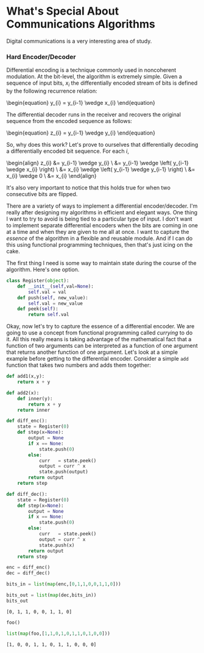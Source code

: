 
# What's Special About Communications Algorithms

Digital communications is a very interesting area of study.  

### Hard Encoder/Decoder

Differential encoding is a technique commonly used in noncoherent modulation.  At the bit-level, 
the algorithm is extremely simple.  Given a sequence of input bits, ${ x_{i} }$ the differentially
encoded stream of bits is defined by the following recurrence relation:

\begin{equation}
    y_{i} = y_{i-1} \wedge x_{i}
\end{equation}

The differential decoder runs in the receiver and recovers the original sequence from the encoded sequence as follows:

\begin{equation}
    z_{i} = y_{i-1} \wedge y_{i}
\end{equation}

So, why does this work?  Let's prove to ourselves that differentially decoding a differentially encoded bit sequence.
For each $i$,

\begin{align}
    z_{i} &= y_{i-1} \wedge y_{i} \\
          &= y_{i-1} \wedge \left( y_{i-1} \wedge x_{i} \right) \\
          &= x_{i} \wedge \left( y_{i-1} \wedge y_{i-1} \right) \\
          &= x_{i} \wedge 0 \\
          &= x_{i}
\end{align}

It's also very important to notice that this holds true for when two consecutive bits are flipped.  

There are a variety of ways to implement a differential encoder/decoder.  I'm really after designing my algorithms in efficient and elegant ways.  One thing I want to try to avoid is being tied to a particular type of input.  I don't want to implement separate differential encoders when the bits are coming in one at a time and when they are given to me all at once.  I want to capture the *essence* of the algorithm in a flexible and reusable module.  And if I can do this using functional programming techniques, then that's just icing on the cake.  


The first thing I need is some way to maintain state during the course of the algorithm.  Here's one option.


```python
class Register(object):
    def __init__(self,val=None):
        self.val = val
    def push(self, new_value):
        self.val = new_value
    def peek(self):
        return self.val
```

Okay, now let's try to capture the essence of a differential encoder.  We are going to use a concept from functional programming called *currying* to do it.  All this really means is taking advantage of the mathematical fact that a function of two arguments
can be interpreted as a function of one argument that returns another function of one argument.  Let's look at a simple example before getting to the differential encoder.  Consider a simple `add` function that takes two numbers and adds them together:


```python
def add1(x,y):
    return x + y
```


```python
def add2(x):
    def inner(y):
        return x + y
    return inner

```


```python
def diff_enc():
    state = Register(0)
    def step(x=None):
        output = None
        if x == None:
            state.push(0)
        else:
            curr   = state.peek()
            output = curr ^ x
            state.push(output)
        return output
    return step
```


```python
def diff_dec():
    state = Register(0)
    def step(x=None):
        output = None
        if x == None:
            state.push(0)
        else:
            curr   = state.peek()
            output = curr ^ x
            state.push(x)
        return output
    return step
```


```python
enc = diff_enc()
dec = diff_dec()
```


```python
bits_in = list(map(enc,[0,1,1,0,0,1,1,0]))
```


```python
bits_out = list(map(dec,bits_in))
bits_out
```




    [0, 1, 1, 0, 0, 1, 1, 0]




```python
foo()
```


```python
list(map(foo,[1,1,0,1,0,1,1,0,1,0,0]))
```




    [1, 0, 0, 1, 1, 0, 1, 1, 0, 0, 0]




```python

```
